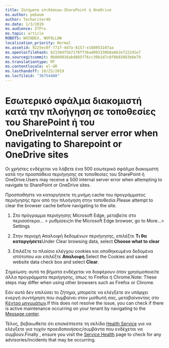 ```yaml
---
title: Ζητήματα επιδόσεων-SharePoint ή OneDrive
ms.author: pebaum
author: Techwriter40
ms.date: 1/3/2019
ms.audience: ITPro
ms.topic: article
ROBOTS: NOINDEX, NOFOLLOW
localization_priority: Normal
ms.assetid: 9225ec0f-771f-4d7a-8157-e188953107aa
ms.openlocfilehash: 621504f5b7170ff36ad093330b8a662e7222d1e7
ms.sourcegitcommit: 0b06093dabd685f76cc39b1d7c0f8b03883b6e79
ms.translationtype: MT
ms.contentlocale: el-GR
ms.lasthandoff: 10/25/2019
ms.locfileid: "36754480"
---
```

# <a name="internal-server-error-when-navigating-to-sharepoint-or-onedrive-sites"></a><span data-ttu-id="955fa-102">Εσωτερικό σφάλμα διακομιστή κατά την πλοήγηση σε τοποθεσίες του SharePoint ή του OneDrive</span><span class="sxs-lookup"><span data-stu-id="955fa-102">Internal server error when navigating to Sharepoint or OneDrive sites</span></span>

<span data-ttu-id="955fa-103">Οι χρήστες ενδέχεται να λάβετε ένα 500 εσωτερικό σφάλμα διακομιστή κατά την προσπάθεια περιήγησης σε τοποθεσίες του SharePoint ή OneDrive.</span><span class="sxs-lookup"><span data-stu-id="955fa-103">Users may receive a 500 internal server error when attempting to navigate to SharePoint or OneDrive sites.</span></span> 

<span data-ttu-id="955fa-104">Προσπαθήστε να καταργήσετε τη μνήμη cache του προγράμματος περιήγησης πριν από την πλοήγηση στην τοποθεσία.</span><span class="sxs-lookup"><span data-stu-id="955fa-104">Please attempt to clear the browser cache before navigating to the site.</span></span>


1. <span data-ttu-id="955fa-105">Στο πρόγραμμα περιήγησης Microsoft Edge, μεταβείτε στο περισσότερα... > ρυθμίσεις</span><span class="sxs-lookup"><span data-stu-id="955fa-105">In the Microsoft Edge browser, go to More...> Settings</span></span>

2. <span data-ttu-id="955fa-106">Στην περιοχή Απαλοιφή δεδομένων περιήγησης, επιλέξτε **Τι θα καταργήσετε**</span><span class="sxs-lookup"><span data-stu-id="955fa-106">Under Clear browsing data, select **Choose what to clear**</span></span>

3. <span data-ttu-id="955fa-107">Επιλέξτε το πλαίσιο ελέγχου cookies και αποθηκευμένα δεδομένα ιστότοπου και επιλέξτε **Απαλοιφή**.</span><span class="sxs-lookup"><span data-stu-id="955fa-107">Select the Cookies and saved website data check box and select **Clear**.</span></span>

<span data-ttu-id="955fa-108">Σημείωση: αυτά τα βήματα ενδέχεται να διαφέρουν όταν χρησιμοποιείτε άλλα προγράμματα περιήγησης, όπως το Firefox ή Chrome.</span><span class="sxs-lookup"><span data-stu-id="955fa-108">Note: These steps may differ when using other browsers such as Firefox or Chrome.</span></span>

<span data-ttu-id="955fa-109">Εάν αυτό δεν επιλύσει το ζήτημα, μπορείτε να ελέγξετε αν υπάρχει ενεργή συντήρηση που συμβαίνει στον μισθωτή σας, μεταβαίνοντας στο [Κέντρο μηνυμάτων](https://portal.office.com/adminportal/home#/MessageCenter).</span><span class="sxs-lookup"><span data-stu-id="955fa-109">If this does not resolve the issue, you can check if there is active maintenance occurring on your tenant by navigating to the [Message center](https://portal.office.com/adminportal/home#/MessageCenter).</span></span>

<span data-ttu-id="955fa-110">Τέλος, βεβαιωθείτε ότι επισκέπτεστε τη σελίδα [Health Service](https://portal.office.com/adminportal/home#/servicehealth) για να ελέγξετε για τυχόν προειδοποιήσεις/συμβάντα που ενδέχεται να συμβούν.</span><span class="sxs-lookup"><span data-stu-id="955fa-110">Finally , ensure you visit the [Service Health](https://portal.office.com/adminportal/home#/servicehealth) page to check for any advisories/incidents that may be occurring.</span></span>

